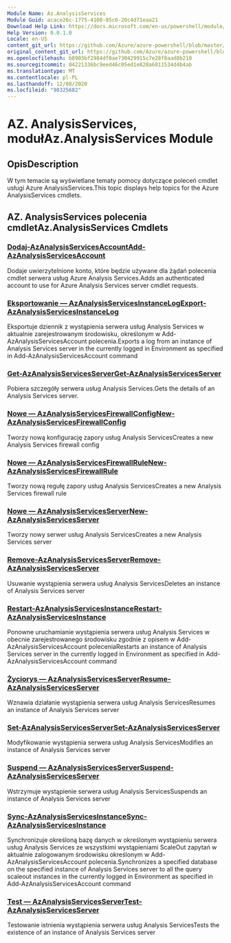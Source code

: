 ```yaml
---
Module Name: Az.AnalysisServices
Module Guid: acace26c-1775-4100-85c0-20c4d71eaa21
Download Help Link: https://docs.microsoft.com/en-us/powershell/module/az.analysisservices
Help Version: 0.0.1.0
Locale: en-US
content_git_url: https://github.com/Azure/azure-powershell/blob/master/src/AnalysisServices/AnalysisServices/help/Az.AnalysisServices.md
original_content_git_url: https://github.com/Azure/azure-powershell/blob/master/src/AnalysisServices/AnalysisServices/help/Az.AnalysisServices.md
ms.openlocfilehash: b8903bf2984df0ae730429915c7e28f8aad8b210
ms.sourcegitcommit: 04221336bc9eed46c05ed1e828a6811534d4b4ab
ms.translationtype: MT
ms.contentlocale: pl-PL
ms.lasthandoff: 12/08/2020
ms.locfileid: "98325682"
---
```

# <span data-ttu-id="e788e-101">AZ. AnalysisServices, moduł</span><span class="sxs-lookup"><span data-stu-id="e788e-101">Az.AnalysisServices Module</span></span>
## <span data-ttu-id="e788e-102">Opis</span><span class="sxs-lookup"><span data-stu-id="e788e-102">Description</span></span>
<span data-ttu-id="e788e-103">W tym temacie są wyświetlane tematy pomocy dotyczące poleceń cmdlet usługi Azure AnalysisServices.</span><span class="sxs-lookup"><span data-stu-id="e788e-103">This topic displays help topics for the Azure AnalysisServices cmdlets.</span></span>

## <span data-ttu-id="e788e-104">AZ. AnalysisServices polecenia cmdlet</span><span class="sxs-lookup"><span data-stu-id="e788e-104">Az.AnalysisServices Cmdlets</span></span>
### [<span data-ttu-id="e788e-105">Dodaj-AzAnalysisServicesAccount</span><span class="sxs-lookup"><span data-stu-id="e788e-105">Add-AzAnalysisServicesAccount</span></span>](Add-AzAnalysisServicesAccount.md)
<span data-ttu-id="e788e-106">Dodaje uwierzytelnione konto, które będzie używane dla żądań polecenia cmdlet serwera usług Azure Analysis Services.</span><span class="sxs-lookup"><span data-stu-id="e788e-106">Adds an authenticated account to use for Azure Analysis Services server cmdlet requests.</span></span>

### [<span data-ttu-id="e788e-107">Eksportowanie — AzAnalysisServicesInstanceLog</span><span class="sxs-lookup"><span data-stu-id="e788e-107">Export-AzAnalysisServicesInstanceLog</span></span>](Export-AzAnalysisServicesInstanceLog.md)
<span data-ttu-id="e788e-108">Eksportuje dziennik z wystąpienia serwera usług Analysis Services w aktualnie zarejestrowanym środowisku, określonym w Add-AzAnalysisServicesAccount polecenia.</span><span class="sxs-lookup"><span data-stu-id="e788e-108">Exports a log from an instance of Analysis Services server in the currently logged in Environment as specified in Add-AzAnalysisServicesAccount command</span></span>

### [<span data-ttu-id="e788e-109">Get-AzAnalysisServicesServer</span><span class="sxs-lookup"><span data-stu-id="e788e-109">Get-AzAnalysisServicesServer</span></span>](Get-AzAnalysisServicesServer.md)
<span data-ttu-id="e788e-110">Pobiera szczegóły serwera usług Analysis Services.</span><span class="sxs-lookup"><span data-stu-id="e788e-110">Gets the details of an Analysis Services server.</span></span>

### [<span data-ttu-id="e788e-111">Nowe — AzAnalysisServicesFirewallConfig</span><span class="sxs-lookup"><span data-stu-id="e788e-111">New-AzAnalysisServicesFirewallConfig</span></span>](New-AzAnalysisServicesFirewallConfig.md)
<span data-ttu-id="e788e-112">Tworzy nową konfigurację zapory usług Analysis Services</span><span class="sxs-lookup"><span data-stu-id="e788e-112">Creates a new Analysis Services firewall config</span></span> 

### [<span data-ttu-id="e788e-113">Nowe — AzAnalysisServicesFirewallRule</span><span class="sxs-lookup"><span data-stu-id="e788e-113">New-AzAnalysisServicesFirewallRule</span></span>](New-AzAnalysisServicesFirewallRule.md)
<span data-ttu-id="e788e-114">Tworzy nową regułę zapory usług Analysis Services</span><span class="sxs-lookup"><span data-stu-id="e788e-114">Creates a new Analysis Services firewall rule</span></span>

### [<span data-ttu-id="e788e-115">Nowe — AzAnalysisServicesServer</span><span class="sxs-lookup"><span data-stu-id="e788e-115">New-AzAnalysisServicesServer</span></span>](New-AzAnalysisServicesServer.md)
<span data-ttu-id="e788e-116">Tworzy nowy serwer usług Analysis Services</span><span class="sxs-lookup"><span data-stu-id="e788e-116">Creates a new Analysis Services server</span></span>

### [<span data-ttu-id="e788e-117">Remove-AzAnalysisServicesServer</span><span class="sxs-lookup"><span data-stu-id="e788e-117">Remove-AzAnalysisServicesServer</span></span>](Remove-AzAnalysisServicesServer.md)
<span data-ttu-id="e788e-118">Usuwanie wystąpienia serwera usług Analysis Services</span><span class="sxs-lookup"><span data-stu-id="e788e-118">Deletes an instance of Analysis Services server</span></span>

### [<span data-ttu-id="e788e-119">Restart-AzAnalysisServicesInstance</span><span class="sxs-lookup"><span data-stu-id="e788e-119">Restart-AzAnalysisServicesInstance</span></span>](Restart-AzAnalysisServicesInstance.md)
<span data-ttu-id="e788e-120">Ponowne uruchamianie wystąpienia serwera usług Analysis Services w obecnie zarejestrowanego środowisku zgodnie z opisem w Add-AzAnalysisServicesAccount polecenia</span><span class="sxs-lookup"><span data-stu-id="e788e-120">Restarts an instance of Analysis Services server in the currently logged in Environment as specified in Add-AzAnalysisServicesAccount command</span></span>

### [<span data-ttu-id="e788e-121">Życiorys — AzAnalysisServicesServer</span><span class="sxs-lookup"><span data-stu-id="e788e-121">Resume-AzAnalysisServicesServer</span></span>](Resume-AzAnalysisServicesServer.md)
<span data-ttu-id="e788e-122">Wznawia działanie wystąpienia serwera usług Analysis Services</span><span class="sxs-lookup"><span data-stu-id="e788e-122">Resumes an instance of Analysis Services server</span></span>

### [<span data-ttu-id="e788e-123">Set-AzAnalysisServicesServer</span><span class="sxs-lookup"><span data-stu-id="e788e-123">Set-AzAnalysisServicesServer</span></span>](Set-AzAnalysisServicesServer.md)
<span data-ttu-id="e788e-124">Modyfikowanie wystąpienia serwera usług Analysis Services</span><span class="sxs-lookup"><span data-stu-id="e788e-124">Modifies  an instance of Analysis Services server</span></span>

### [<span data-ttu-id="e788e-125">Suspend — AzAnalysisServicesServer</span><span class="sxs-lookup"><span data-stu-id="e788e-125">Suspend-AzAnalysisServicesServer</span></span>](Suspend-AzAnalysisServicesServer.md)
<span data-ttu-id="e788e-126">Wstrzymuje wystąpienie serwera usług Analysis Services</span><span class="sxs-lookup"><span data-stu-id="e788e-126">Suspends an instance of Analysis Services server</span></span>

### [<span data-ttu-id="e788e-127">Sync-AzAnalysisServicesInstance</span><span class="sxs-lookup"><span data-stu-id="e788e-127">Sync-AzAnalysisServicesInstance</span></span>](Sync-AzAnalysisServicesInstance.md)
<span data-ttu-id="e788e-128">Synchronizuje określoną bazę danych w określonym wystąpieniu serwera usług Analysis Services ze wszystkimi wystąpieniami ScaleOut zapytań w aktualnie zalogowanym środowisku określonym w Add-AzAnalysisServicesAccount polecenia.</span><span class="sxs-lookup"><span data-stu-id="e788e-128">Synchronizes a specified database on the specified instance of Analysis Services server to all the query scaleout instances in the currently logged in Environment as specified in Add-AzAnalysisServicesAccount command</span></span>

### [<span data-ttu-id="e788e-129">Test — AzAnalysisServicesServer</span><span class="sxs-lookup"><span data-stu-id="e788e-129">Test-AzAnalysisServicesServer</span></span>](Test-AzAnalysisServicesServer.md)
<span data-ttu-id="e788e-130">Testowanie istnienia wystąpienia serwera usług Analysis Services</span><span class="sxs-lookup"><span data-stu-id="e788e-130">Tests the existence of an instance of Analysis Services server</span></span>


